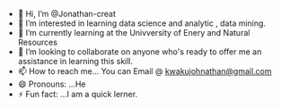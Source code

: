 - 👋 Hi, I’m @Jonathan-creat
- 👀 I’m interested in learning data science and analytic , data mining.
- 🌱 I’m currently learning at the Univversity of Enery and Natural Resources
- 💞️ I’m looking to collaborate on anyone who's ready to offer me an assistance in learning this skill.
- 📫 How to reach me... You can Email @ kwakujohnathan@gmail.com
- 😄 Pronouns: ...He
- ⚡ Fun fact: ...I am a quick lerner.

<!---
Jonathan-creat/Jonathan-creat is a ✨ special ✨ repository because its `README.md` (this file) appears on your GitHub profile.
You can click the Preview link to take a look at your changes.
--->
